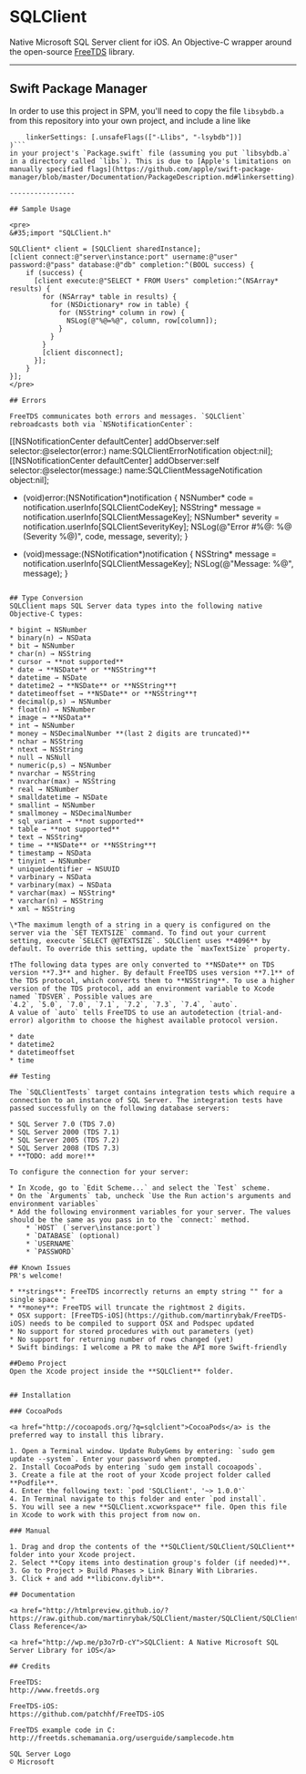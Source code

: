 SQLClient
=========

Native Microsoft SQL Server client for iOS. An Objective-C wrapper around the open-source [FreeTDS](https://github.com/FreeTDS/freetds/) library.

----------------

## Swift Package Manager
In order to use this project in SPM, you'll need to copy the file `libsybdb.a` from this repository into your own project, and include a line like  
```.target(name: "App", dependencies: ["SQLClient"],
	linkerSettings: [.unsafeFlags(["-Llibs", "-lsybdb"])]
)```  
in your project's `Package.swift` file (assuming you put `libsybdb.a` in a directory called `libs`). This is due to [Apple's limitations on manually specified flags](https://github.com/apple/swift-package-manager/blob/master/Documentation/PackageDescription.md#linkersetting).

----------------

## Sample Usage

<pre>
&#35;import "SQLClient.h"

SQLClient* client = [SQLClient sharedInstance];
[client connect:@"server\instance:port" username:@"user" password:@"pass" database:@"db" completion:^(BOOL success) {
    if (success) {
      [client execute:@"SELECT * FROM Users" completion:^(NSArray* results) {
        for (NSArray* table in results) {
          for (NSDictionary* row in table) {
            for (NSString* column in row) {
              NSLog(@"%@=%@", column, row[column]);
            }
          }
        }             
        [client disconnect];
      }];
    }
}];
</pre>

## Errors

FreeTDS communicates both errors and messages. `SQLClient` rebroadcasts both via `NSNotificationCenter`:

```
[[NSNotificationCenter defaultCenter] addObserver:self selector:@selector(error:) name:SQLClientErrorNotification object:nil];
[[NSNotificationCenter defaultCenter] addObserver:self selector:@selector(message:) name:SQLClientMessageNotification object:nil];	

- (void)error:(NSNotification*)notification
{
	NSNumber* code = notification.userInfo[SQLClientCodeKey];
	NSString* message = notification.userInfo[SQLClientMessageKey];
	NSNumber* severity = notification.userInfo[SQLClientSeverityKey];
	NSLog(@"Error #%@: %@ (Severity %@)", code, message, severity);
}

- (void)message:(NSNotification*)notification
{
	NSString* message = notification.userInfo[SQLClientMessageKey];
	NSLog(@"Message: %@", message);
}
```

## Type Conversion
SQLClient maps SQL Server data types into the following native Objective-C types:

* bigint → NSNumber
* binary(n) → NSData
* bit → NSNumber
* char(n) → NSString
* cursor → **not supported**
* date → **NSDate** or **NSString**†
* datetime → NSDate
* datetime2 → **NSDate** or **NSString**†
* datetimeoffset → **NSDate** or **NSString**†
* decimal(p,s) → NSNumber
* float(n) → NSNumber
* image → **NSData**
* int → NSNumber
* money → NSDecimalNumber **(last 2 digits are truncated)**
* nchar → NSString
* ntext → NSString
* null → NSNull
* numeric(p,s) → NSNumber
* nvarchar → NSString
* nvarchar(max) → NSString
* real → NSNumber
* smalldatetime → NSDate
* smallint → NSNumber
* smallmoney → NSDecimalNumber
* sql_variant → **not supported**
* table → **not supported**
* text → NSString*
* time → **NSDate** or **NSString**†
* timestamp → NSData
* tinyint → NSNumber
* uniqueidentifier → NSUUID
* varbinary → NSData
* varbinary(max) → NSData
* varchar(max) → NSString*
* varchar(n) → NSString
* xml → NSString

\*The maximum length of a string in a query is configured on the server via the `SET TEXTSIZE` command. To find out your current setting, execute `SELECT @@TEXTSIZE`. SQLClient uses **4096** by default. To override this setting, update the `maxTextSize` property.

†The following data types are only converted to **NSDate** on TDS version **7.3** and higher. By default FreeTDS uses version **7.1** of the TDS protocol, which converts them to **NSString**. To use a higher version of the TDS protocol, add an environment variable to Xcode named `TDSVER`. Possible values are
`4.2`, `5.0`, `7.0`, `7.1`, `7.2`, `7.3`, `7.4`, `auto`.
A value of `auto` tells FreeTDS to use an autodetection (trial-and-error) algorithm to choose the highest available protocol version.

* date
* datetime2
* datetimeoffset
* time

## Testing

The `SQLClientTests` target contains integration tests which require a connection to an instance of SQL Server. The integration tests have passed successfully on the following database servers:

* SQL Server 7.0 (TDS 7.0)
* SQL Server 2000 (TDS 7.1)
* SQL Server 2005 (TDS 7.2)
* SQL Server 2008 (TDS 7.3)
* **TODO: add more!**

To configure the connection for your server:

* In Xcode, go to `Edit Scheme...` and select the `Test` scheme.
* On the `Arguments` tab, uncheck `Use the Run action's arguments and environment variables`
* Add the following environment variables for your server. The values should be the same as you pass in to the `connect:` method.
	* `HOST` (`server\instance:port`)
	* `DATABASE` (optional)
	* `USERNAME`
	* `PASSWORD`

## Known Issues
PR's welcome!

* **strings**: FreeTDS incorrectly returns an empty string "" for a single space " "
* **money**: FreeTDS will truncate the rightmost 2 digits.
* OSX support: [FreeTDS-iOS](https://github.com/martinrybak/FreeTDS-iOS) needs to be compiled to support OSX and Podspec updated
* No support for stored procedures with out parameters (yet)
* No support for returning number of rows changed (yet)
* Swift bindings: I welcome a PR to make the API more Swift-friendly

##Demo Project
Open the Xcode project inside the **SQLClient** folder.


## Installation

### CocoaPods

<a href="http://cocoapods.org/?q=sqlclient">CocoaPods</a> is the preferred way to install this library.

1. Open a Terminal window. Update RubyGems by entering: `sudo gem update --system`. Enter your password when prompted.
2. Install CocoaPods by entering `sudo gem install cocoapods`.
3. Create a file at the root of your Xcode project folder called **Podfile**.
4. Enter the following text: `pod 'SQLClient', '~> 1.0.0'`
4. In Terminal navigate to this folder and enter `pod install`.
5. You will see a new **SQLClient.xcworkspace** file. Open this file in Xcode to work with this project from now on.

### Manual

1. Drag and drop the contents of the **SQLClient/SQLClient/SQLClient** folder into your Xcode project.
2. Select **Copy items into destination group's folder (if needed)**.
3. Go to Project > Build Phases > Link Binary With Libraries.
3. Click + and add **libiconv.dylib**.

## Documentation

<a href="http://htmlpreview.github.io/?https://raw.github.com/martinrybak/SQLClient/master/SQLClient/SQLClientDocs/html/index.html">SQLClient Class Reference</a>

<a href="http://wp.me/p3o7rD-cY">SQLClient: A Native Microsoft SQL Server Library for iOS</a>

## Credits

FreeTDS:
http://www.freetds.org

FreeTDS-iOS:
https://github.com/patchhf/FreeTDS-iOS

FreeTDS example code in C:
http://freetds.schemamania.org/userguide/samplecode.htm

SQL Server Logo
© Microsoft
